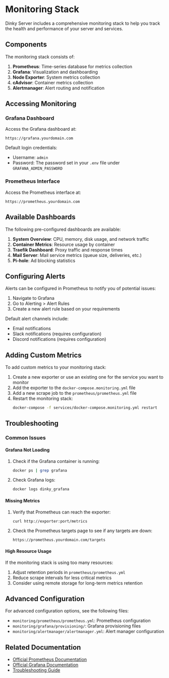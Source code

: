 # Monitoring Stack

Dinky Server includes a comprehensive monitoring stack to help you track the health and performance of your server and services.

## Components

The monitoring stack consists of:

1. **Prometheus**: Time-series database for metrics collection
2. **Grafana**: Visualization and dashboarding
3. **Node Exporter**: System metrics collection
4. **cAdvisor**: Container metrics collection
5. **Alertmanager**: Alert routing and notification

## Accessing Monitoring

### Grafana Dashboard

Access the Grafana dashboard at:

```
https://grafana.yourdomain.com
```

Default login credentials:
- Username: `admin`
- Password: The password set in your `.env` file under `GRAFANA_ADMIN_PASSWORD`

### Prometheus Interface

Access the Prometheus interface at:

```
https://prometheus.yourdomain.com
```

## Available Dashboards

The following pre-configured dashboards are available:

1. **System Overview**: CPU, memory, disk usage, and network traffic
2. **Container Metrics**: Resource usage by container
3. **Traefik Dashboard**: Proxy traffic and response times
4. **Mail Server**: Mail service metrics (queue size, deliveries, etc.)
5. **Pi-hole**: Ad blocking statistics

## Configuring Alerts

Alerts can be configured in Prometheus to notify you of potential issues:

1. Navigate to Grafana
2. Go to Alerting > Alert Rules
3. Create a new alert rule based on your requirements

Default alert channels include:
- Email notifications
- Slack notifications (requires configuration)
- Discord notifications (requires configuration)

## Adding Custom Metrics

To add custom metrics to your monitoring stack:

1. Create a new exporter or use an existing one for the service you want to monitor
2. Add the exporter to the `docker-compose.monitoring.yml` file
3. Add a new scrape job to the `prometheus/prometheus.yml` file
4. Restart the monitoring stack:
   ```bash
   docker-compose -f services/docker-compose.monitoring.yml restart
   ```

## Troubleshooting

### Common Issues

#### Grafana Not Loading

1. Check if the Grafana container is running:
   ```bash
   docker ps | grep grafana
   ```
2. Check Grafana logs:
   ```bash
   docker logs dinky_grafana
   ```

#### Missing Metrics

1. Verify that Prometheus can reach the exporter:
   ```bash
   curl http://exporter:port/metrics
   ```
2. Check the Prometheus targets page to see if any targets are down:
   ```
   https://prometheus.yourdomain.com/targets
   ```

#### High Resource Usage

If the monitoring stack is using too many resources:

1. Adjust retention periods in `prometheus/prometheus.yml`
2. Reduce scrape intervals for less critical metrics
3. Consider using remote storage for long-term metrics retention

## Advanced Configuration

For advanced configuration options, see the following files:

- `monitoring/prometheus/prometheus.yml`: Prometheus configuration
- `monitoring/grafana/provisioning/`: Grafana provisioning files
- `monitoring/alertmanager/alertmanager.yml`: Alert manager configuration

## Related Documentation

- [Official Prometheus Documentation](https://prometheus.io/docs/introduction/overview/)
- [Official Grafana Documentation](https://grafana.com/docs/)
- [Troubleshooting Guide](Troubleshooting#monitoring) 